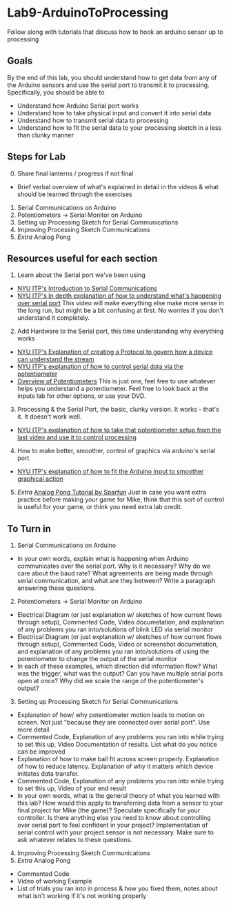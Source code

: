 # Lab9-ArduinoToProcessing
Follow along with tutorials that discuss how to hook an arduino sensor up to processing

## Goals
By the end of this lab, you should understand how to get data from any of the Arduino sensors and use the serial port to transmit it to processing. Specifically, you should be able to 
- Understand how Arduino Serial port works
- Understand how to take physical input and convert it into serial data
- Understand how to transmit serial data to processing
- Understand how to fit the serial data to your processing sketch in a less than clunky manner

## Steps for Lab
0. Share final lanterns / progress if not final
  - Brief verbal overview of what's explained in detail in the videos & what should be learned through the exercises
1. Serial Communications on Arduino 
2. Potentiometers -> Serial Monitor on Arduino
3. Setting up Processing Sketch for  Serial Communications
4. Improving Processing Sketch Communications
5. *Extra* Analog Pong

## Resources useful for each section
1. Learn about the Serial port we've been using
- [NYU ITP's Introduction to Serial Communications](https://vimeo.com/channels/1494527/97518082)
- [NYU ITP's In depth explanation of how to understand what's happening over serial port](https://vimeo.com/channels/1494527/97519477) This video will make everything else make more sense in the long run, but might be a bit confusing at first. No worries if you don't understand it completely. 
2. Add Hardware to the Serial port, this time understanding why everything works
- [NYU ITP's Explanation of creating a Protocol to govern  how a device can understand the stream](https://vimeo.com/channels/1494527/97520383)
- [NYU ITP's explanation of how to control serial data via the potentiometer](https://vimeo.com/channels/1494527/97522438)
- [Overview of Potentiometers](https://www.build-electronic-circuits.com/potentiometer/) This is just one, feel free to use whatever helps you understand a potentiometer. Feel free to look back at the inputs lab for other options, or use your DVD. 
3. Processing & the Serial Port, the basic, clunky version. It works - that's it. It doesn't work well. 
- [NYU ITP's explanation of how to take that potentiometer setup from the last video and use it to control processing](https://vimeo.com/channels/1494527/97523914)
4. How to make better, smoother, control of graphics via arduino's serial port
- [NYU ITP's explanation of how to fit the Arduino input to smoother graphical action](https://vimeo.com/channels/1494527/97524853)

5. *Extra* [Analog Pong Tutorial by Sparfun](https://cdn.sparkfun.com/assets/resources/6/2/Analog_Pong_with_Processing.pdf) Just in case you want extra practice before making your game for Mike, think that this sort of control is useful for your game, or think you need extra lab credit. 

## To Turn in
1. Serial Communications on Arduino 
- In your own words, explain what is happening when Arduino communicates over the serial port. Why is it necessary? Why do we care about the baud rate? What agreements are being made through serial communication, and what are they between? Write a paragraph answering these questions.
2. Potentiometers -> Serial Monitor on Arduino
  - Electrical Diagram (or just explanation w/ sketches of how current flows through setup), Commented Code, Video documetation, and explanation of any problems you ran into/solutions of blink LED via serial monitor
  -  Electrical Diagram (or just explanation w/ sketches of how current flows through setup), Commented Code, Video or screenshot documetation, and explanation of any problems you ran into/solutions of using the potentiometer to change the output of the serial monitor
  - In each of these examples, which direction did information flow? What was the trigger, what was the output? Can you have multiple serial ports open at once? Why did we scale the range of the potentiometer's output?
3. Setting up Processing Sketch for  Serial Communications
- Explanation of how/ why potentiometer motion leads to motion on screen. Not just "because they are connected over serial port". Use more detail
- Commented Code, Explanation of any problems you ran into while trying to set this up, Video Documentation of results. List what do you notice can be improved
- Explanation of how to make ball fit across screen properly. Explanation of how to reduce latency. Explanation of why it matters which device initiates data transfer. 
- Commented Code, Explanation of any problems you ran into while trying to set this up, Video of your end result
- In your own words, what is the general theory of what you learned with this lab? How would this apply to transferring data from a sensor to your final project for Mike (the game)? Speculate specifically for your controller. Is there anything else you need to know about controlling over serial port to feel confident in your project? Implementation of serial control with your project sensor is not necessary. Make sure to ask whatever relates to these questions. 
4. Improving Processing Sketch Communications
5. *Extra* Analog Pong
- Commented Code
- Video of working Example
- List of trials you ran into in process & how you fixed them, notes about what isn't working if it's not working properly 


